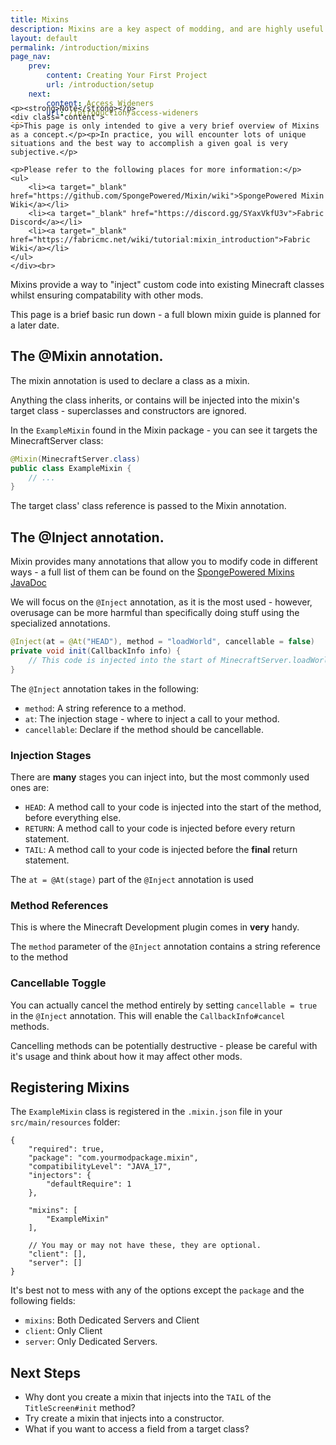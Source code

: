 ```yaml
---
title: Mixins
description: Mixins are a key aspect of modding, and are highly useful once mastered.
layout: default
permalink: /introduction/mixins
page_nav:
    prev:
        content: Creating Your First Project
        url: /introduction/setup
    next:
        content: Access Wideners
        url: /introduction/access-wideners
---
```


<div class="callout callout--danger" style="margin-top: -10%;">

    <p><strong>Note</strong></p>
    <div class="content">
    <p>This page is only intended to give a very brief overview of Mixins as a concept.</p><p>In practice, you will encounter lots of unique situations and the best way to accomplish a given goal is very subjective.</p>

    <p>Please refer to the following places for more information:</p>
    <ul>
        <li><a target="_blank" href="https://github.com/SpongePowered/Mixin/wiki">SpongePowered Mixin Wiki</a></li>
        <li><a target="_blank" href="https://discord.gg/SYaxVkfU3v">Fabric Discord</a></li>
        <li><a target="_blank" href="https://fabricmc.net/wiki/tutorial:mixin_introduction">Fabric Wiki</a></li>
    </ul>
    </div><br>

</div>

Mixins provide a way to "inject" custom code into existing Minecraft classes whilst ensuring compatability with other mods.

This page is a brief basic run down - a full blown mixin guide is planned for a later date.

## The @Mixin annotation.

The mixin annotation is used to declare a class as a mixin. 

Anything the class inherits, or contains will be injected into the mixin's target class - superclasses and constructors are ignored.

In the `ExampleMixin` found in the Mixin package - you can see it targets the MinecraftServer class:

```java
@Mixin(MinecraftServer.class)
public class ExampleMixin {
	// ...
}
```

The target class' class reference is passed to the Mixin annotation.

## The @Inject annotation.

Mixin provides many annotations that allow you to modify code in different ways - a full list of them can be found on the [SpongePowered Mixins JavaDoc](https://jenkins.liteloader.com/job/Mixin/javadoc/overview-summary.html)

We will focus on the `@Inject` annotation, as it is the most used - however, overusage can be more harmful than specifically doing stuff using the specialized annotations.

```java
@Inject(at = @At("HEAD"), method = "loadWorld", cancellable = false)
private void init(CallbackInfo info) {
	// This code is injected into the start of MinecraftServer.loadWorld()V
}
```

The `@Inject` annotation takes in the following:

- `method`: A string reference to a method.
- `at`: The injection stage - where to inject a call to your method.
- `cancellable`: Declare if the method should be cancellable.

### Injection Stages

There are **many** stages you can inject into, but the most commonly used ones are:

-   `HEAD`: A method call to your code is injected into the start of the method, before everything else.
-   `RETURN`: A method call to your code is injected before every return statement.
-   `TAIL`: A method call to your code is injected before the **final** return statement.

The `at = @At(stage)` part of the `@Inject` annotation is used 

### Method References

This is where the Minecraft Development plugin comes in **very** handy.

The `method` parameter of the `@Inject` annotation contains a string reference to the method

### Cancellable Toggle

You can actually cancel the method entirely by setting `cancellable = true` in the `@Inject` annotation. This will enable the `CallbackInfo#cancel` methods.

Cancelling methods can be potentially destructive - please be careful with it's usage and think about how it may affect other mods.

## Registering Mixins

The `ExampleMixin` class is registered in the `.mixin.json` file in your `src/main/resources` folder:

```jsonc
{
    "required": true,
    "package": "com.yourmodpackage.mixin",
    "compatibilityLevel": "JAVA_17",
    "injectors": {
        "defaultRequire": 1
    },

    "mixins": [
        "ExampleMixin"
    ],

    // You may or may not have these, they are optional.
    "client": [],
    "server": []
}
```

It's best not to mess with any of the options except the `package` and the following fields:

- `mixins`: Both Dedicated Servers and Client
- `client`: Only Client
- `server`: Only Dedicated Servers.

## Next Steps

- Why dont you create a mixin that injects into the `TAIL` of the `TitleScreen#init` method?
- Try create a mixin that injects into a constructor.
- What if you want to access a field from a target class?